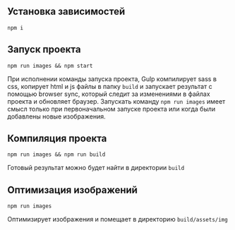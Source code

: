 ## Установка зависимостей

```
npm i
```

## Запуск проекта

```
npm run images && npm start
```

При исполнении команды запуска проекта, Gulp компилирует sass в css, копирует html и js файлы в папку `build` и запускает результат с помощью browser sync, который следит за изменениями в файлах проекта и обновляет браузер. Запускать команду `npm run images` имеет смысл только при первоначальном запуске проекта или когда были добавлены новые изображения.

## Компиляция проекта

```
npm run images && npm run build
```

Готовый результат можно будет найти в директории `build`

## Оптимизация изображений

```
npm run images
```

Оптимизирует изображения и помещает в директорию `build/assets/img`
